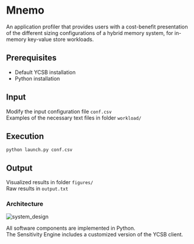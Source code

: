 # Mnemo
An application profiler that provides users with a cost-benefit presentation of the different sizing configurations of a hybrid memory system, for in-memory key-value store workloads.<br/>

## Prerequisites 
- Default YCSB installation
- Python installation

## Input
Modify the input configuration file `conf.csv` <br/>
Examples of the necessary text files in folder `workload/`

## Execution

    python launch.py conf.csv

## Output
Visualized results in folder `figures/` <br/>
Raw results in `output.txt`

### Architecture
![system_design](https://user-images.githubusercontent.com/10352792/35788436-f344390c-0a02-11e8-91a0-2fabb1b284c7.jpg)


All software components are implemented in Python.<br/>
The Sensitivity Engine includes a customized version of the YCSB client. <br/>


